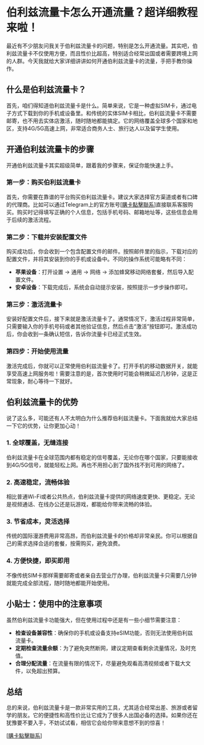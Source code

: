 # 伯利兹流量卡怎么开通流量？超详细教程来啦！

最近有不少朋友问我关于伯利兹流量卡的问题，特别是怎么开通流量。其实吧，伯利兹流量卡不仅使用方便，而且性价比超高，特别适合经常出国或者需要跨境上网的人群。今天我就给大家详细讲讲如何开通伯利兹流量卡的流量，手把手教你操作。

## 什么是伯利兹流量卡？

首先，咱们得知道伯利兹流量卡是什么。简单来说，它是一种虚拟SIM卡，通过电子方式下载到你的手机或设备里。和传统的实体SIM卡相比，伯利兹流量卡不需要邮寄，也不用去实体店激活，随时随地都能搞定。它的网络覆盖全球多个国家和地区，支持4G/5G高速上网，非常适合商务人士、旅行达人以及留学生使用。

## 开通伯利兹流量卡的步骤

开通伯利兹流量卡其实超级简单，跟着我的步骤来，保证你能快速上手。

### 第一步：购买伯利兹流量卡

首先，你需要在靠谱的平台购买伯利兹流量卡。建议大家选择官方渠道或者有口碑的代理商。比如可以通过Telegram上的官方账号[[購卡點擊聯系](https://t.me/s/esim1088)]直接联系客服购买。购买时记得填写正确的个人信息，包括手机号码、邮箱地址等，这些信息会用于后续的激活流程。

### 第二步：下载并安装配置文件

购买成功后，你会收到一个包含配置文件的邮件。按照邮件里的指示，下载对应的配置文件，并将其安装到你的手机或设备中。不同的操作系统可能略有不同：

- **苹果设备**：打开设置 -> 通用 -> 网络 -> 添加蜂窝移动网络套餐，然后导入配置文件。
- **安卓设备**：下载完成后，系统会自动提示安装，按照提示一步步操作即可。

### 第三步：激活流量卡

安装好配置文件后，接下来就是激活流量卡了。通常情况下，激活过程非常简单，只需要输入你的手机号码或者其他验证信息，然后点击“激活”按钮即可。激活成功后，你会收到一条确认短信，告诉你流量卡已经正式生效。

### 第四步：开始使用流量

激活完成后，你就可以正常使用伯利兹流量卡了。打开手机的移动数据开关，就能享受高速上网服务啦！需要注意的是，首次使用时可能会稍微延迟几秒钟，这是正常现象，耐心等待一下就好。

## 伯利兹流量卡的优势

说了这么多，可能还有人不太明白为什么推荐伯利兹流量卡。下面我就给大家总结一下它的优势，让你更加心动！

### 1. 全球覆盖，无缝连接

伯利兹流量卡在全球范围内都有稳定的信号覆盖，无论你在哪个国家，只要能接收到4G/5G信号，就能轻松上网。再也不用担心到了国外找不到可用的网络了。

### 2. 高速稳定，流畅体验

相比普通Wi-Fi或者公共热点，伯利兹流量卡提供的网络速度更快、更稳定。无论是视频通话、在线办公还是玩游戏，都能给你带来流畅的体验。

### 3. 节省成本，灵活选择

传统的国际漫游费用非常高昂，而伯利兹流量卡的价格却非常亲民。你可以根据自己的需求选择合适的套餐，按需购买，避免浪费。

### 4. 方便快捷，即买即用

不像传统SIM卡那样需要邮寄或者亲自去营业厅办理，伯利兹流量卡只需要几分钟就能完成全部流程，随时随地都能开始使用。

## 小贴士：使用中的注意事项

虽然伯利兹流量卡功能强大，但在使用过程中还是有一些小细节需要注意：

- **检查设备兼容性**：确保你的手机或设备支持eSIM功能，否则无法使用伯利兹流量卡。
- **定期检查流量余额**：为了避免突然断网，建议定期查看剩余流量情况，及时充值。
- **合理分配流量**：在流量有限的情况下，尽量避免观看高清视频或者下载大文件，以免超出预算。

## 总结

总的来说，伯利兹流量卡是一款非常实用的工具，尤其适合经常出差、旅游或者留学的朋友。它的便捷性和高性价比让它成为了很多人出国必备的选择。如果你还在犹豫要不要入手，不妨试试看，相信它会给你带来意想不到的惊喜！

[[購卡點擊聯系](https://t.me/s/esim1088)]
